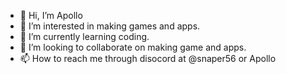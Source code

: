 - 👋 Hi, I’m Apollo
- 👀 I’m interested in making games and apps.
- 🌱 I’m currently learning coding.
- 💞️ I’m looking to collaborate on making game and apps.
- 📫 How to reach me through disocord at @snaper56 or Apollo

<!---
rapidgrowth20/rapidgrowth20 is a ✨ special ✨ repository because its `README.md` (this file) appears on your GitHub profile.
You can click the Preview link to take a look at your changes.
--->
